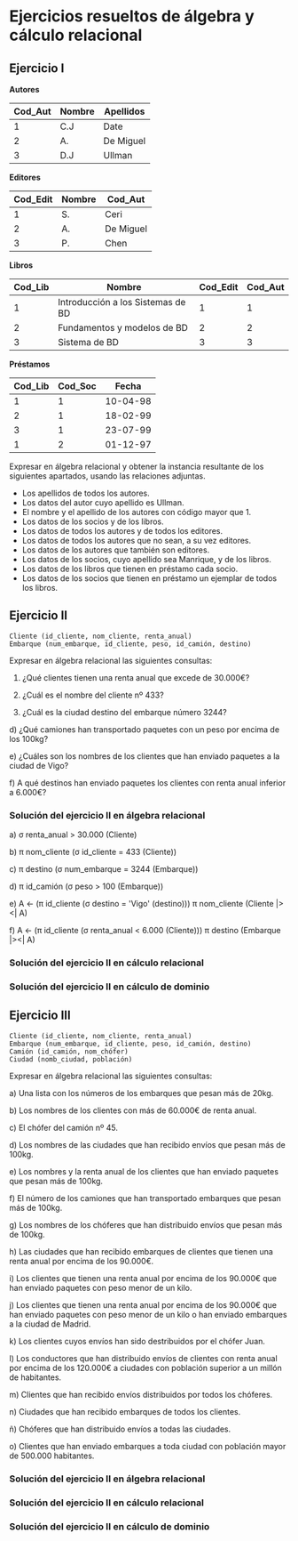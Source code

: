 # Ejercicios resueltos de álgebra y cálculo relacional

## Ejercicio I


**Autores**

Cod_Aut	     | Nombre 		 | Apellidos     
------------ | ------------- | ------------- 
1			 | C.J			 | Date			 
2			 | A.			 | De Miguel	 
3			 | D.J			 | Ullman		 

**Editores**

Cod_Edit	 | Nombre 		 | Cod_Aut	     
------------ | ------------- | ------------- 
1			 | S.			 | Ceri			 
2			 | A.			 | De Miguel	 
3			 | P.			 | Chen			

**Libros**

Cod_Lib 	| Nombre 							 | Cod_Edit   | Cod_Aut
----------- | ---------------------------------- | ---------- | ------------
1			| Introducción a los Sistemas de BD  | 1		  | 1
2 			| Fundamentos y modelos de BD 		 | 2		  | 2
3 		    | Sistema de BD 					 | 3		  | 3

**Préstamos**

Cod_Lib 	| Cod_Soc 	 | Fecha
----------- | ---------- | -----------
1 			| 1 		 | 10-04-98
2 			| 1 		 | 18-02-99
3 			| 1			 | 23-07-99
1			| 2 		 | 01-12-97

Expresar en álgebra relacional y obtener la instancia resultante de los siguientes apartados, usando las relaciones adjuntas.
- Los apellidos de todos los autores.
- Los datos del autor cuyo apellido es Ullman.
- El nombre y el apellido de los autores con código mayor que 1.
- Los datos de los socios y de los libros.
- Los datos de todos los autores y de todos los editores.
- Los datos de todos los autores que no sean, a su vez editores.
- Los datos de los autores que también son editores.
- Los datos de los socios, cuyo apellido sea Manrique, y de los libros.
- Los datos de los libros que tienen en préstamo cada socio.
- Los datos de los socios que tienen en préstamo un ejemplar de todos los libros.

## Ejercicio II
	Cliente (id_cliente, nom_cliente, renta_anual)
	Embarque (num_embarque, id_cliente, peso, id_camión, destino)

Expresar en álgebra relacional las siguientes consultas:

1. ¿Qué clientes tienen una renta anual que excede de 30.000€?

2. ¿Cuál es el nombre del cliente nº 433?

3. ¿Cuál es la ciudad destino del embarque número 3244?

d) ¿Qué camiones han transportado paquetes con un peso por encima de los 100kg?

e) ¿Cuáles son los nombres de los clientes que han enviado paquetes a la ciudad de Vigo?

f) A qué destinos han enviado paquetes los clientes con renta anual inferior a 6.000€?

### Solución del ejercicio II en álgebra relacional

a) σ renta_anual > 30.000 (Cliente)

b) π nom_cliente (σ id_cliente = 433 (Cliente))

c) π destino (σ num_embarque = 3244 (Embarque))

d) π id_camión (σ peso > 100 (Embarque))

e) 	A <- (π id_cliente (σ destino = 'Vigo' (destino)))
	π nom_cliente (Cliente |><| A)

f)	A <- (π id_cliente (σ renta_anual < 6.000 (Cliente)))
	π destino (Embarque |><| A)

### Solución del ejercicio II en cálculo relacional

### Solución del ejercicio II en cálculo de dominio

## Ejercicio III

	Cliente (id_cliente, nom_cliente, renta_anual)
	Embarque (num_embarque, id_cliente, peso, id_camión, destino)
	Camión (id_camión, nom_chófer)
	Ciudad (nomb_ciudad, población)

Expresar en álgebra relacional las siguientes consultas:

a) Una lista con los números de los embarques que pesan más de 20kg.

b) Los nombres de los clientes con más de 60.000€ de renta anual.

c) El chófer del camión nº 45.

d) Los nombres de las ciudades que han recibido envíos que pesan más de 100kg.

e) Los nombres y la renta anual de los clientes que han enviado paquetes que pesan más de 100kg.

f) El número de los camiones que han transportado embarques que pesan más de 100kg.

g) Los nombres de los chóferes que han distribuido envíos que pesan más de 100kg.

h) Las ciudades que han recibido embarques de clientes que tienen una renta anual por encima de los 90.000€.

i) Los clientes que tienen una renta anual por encima de los 90.000€ que han enviado paquetes con peso menor de un kilo.

j) Los clientes que tienen una renta anual por encima de los 90.000€ que han enviado paquetes con peso menor de un kilo o han enviado embarques a la ciudad de Madrid.

k) Los clientes cuyos envíos han sido destribuidos por el chófer Juan.

l) Los conductores que han distribuido envíos de clientes con renta anual por encima de los 120.000€ a ciudades con población superior a un millón de habitantes.

m) Clientes que han recibido envíos distribuidos por todos los chóferes.

n) Ciudades que han recibido embarques de todos los clientes.

ñ) Chóferes que han distribuido envíos a todas las ciudades.

o) Clientes que han enviado embarques a toda ciudad con población mayor de 500.000 habitantes.

### Solución del ejercicio II en álgebra relacional

### Solución del ejercicio II en cálculo relacional

### Solución del ejercicio II en cálculo de dominio